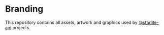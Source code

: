 # Branding
This repository contains all assets, artwork and graphics used by [@starlite-api](https://github.com/starlite-api/) projects.
